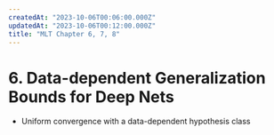 ```yaml
---
createdAt: "2023-10-06T00:06:00.000Z"
updatedAt: "2023-10-06T00:12:00.000Z"
title: "MLT Chapter 6, 7, 8"
---
```


# 6. Data-dependent Generalization Bounds for Deep Nets

- Uniform convergence with a data-dependent hypothesis class
